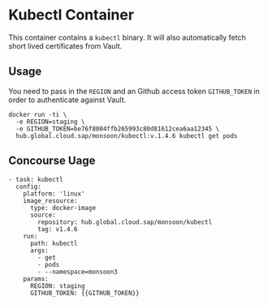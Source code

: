 # Kubectl Container

This container contains a `kubectl` binary. It will also automatically fetch
short lived certificates from Vault.


## Usage

You need to pass in the `REGION` and an Github access token `GITHUB_TOKEN` in
order to authenticate against Vault.

```
docker run -ti \
  -e REGION=staging \
  -e GITHUB_TOKEN=be76f8004ffb265993c80d81612cea6aa12345 \
  hub.global.cloud.sap/monsoon/kubectl:v.1.4.6 kubectl get pods
```

## Concourse Uage

```
- task: kubectl
  config:
    platform: 'linux'
    image_resource:
      type: docker-image
      source:
        repository: hub.global.cloud.sap/monsoon/kubectl
        tag: v1.4.6
    run:
      path: kubectl
      args:
        - get
        - pods
        - --namespace=monsoon3
    params:
      REGION: staging
      GITHUB_TOKEN: {{GITHUB_TOKEN}}
```
